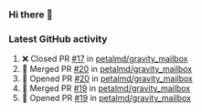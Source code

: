 ### Hi there 👋


### Latest GitHub activity
<!--START_SECTION:activity-->
1. ❌ Closed PR [#17](https://github.com/petalmd/gravity_mailbox/pull/17) in [petalmd/gravity_mailbox](https://github.com/petalmd/gravity_mailbox)
2. 🎉 Merged PR [#20](https://github.com/petalmd/gravity_mailbox/pull/20) in [petalmd/gravity_mailbox](https://github.com/petalmd/gravity_mailbox)
3. 💪 Opened PR [#20](https://github.com/petalmd/gravity_mailbox/pull/20) in [petalmd/gravity_mailbox](https://github.com/petalmd/gravity_mailbox)
4. 🎉 Merged PR [#19](https://github.com/petalmd/gravity_mailbox/pull/19) in [petalmd/gravity_mailbox](https://github.com/petalmd/gravity_mailbox)
5. 💪 Opened PR [#19](https://github.com/petalmd/gravity_mailbox/pull/19) in [petalmd/gravity_mailbox](https://github.com/petalmd/gravity_mailbox)
<!--END_SECTION:activity-->

<!--
**Bhacaz/bhacaz** is a ✨ _special_ ✨ repository because its `README.md` (this file) appears on your GitHub profile.

Here are some ideas to get you started:

- 🔭 I’m currently working on ...
- 🌱 I’m currently learning ...
- 👯 I’m looking to collaborate on ...
- 🤔 I’m looking for help with ...
- 💬 Ask me about ...
- 📫 How to reach me: ...
- 😄 Pronouns: ...
- ⚡ Fun fact: ...
-->
